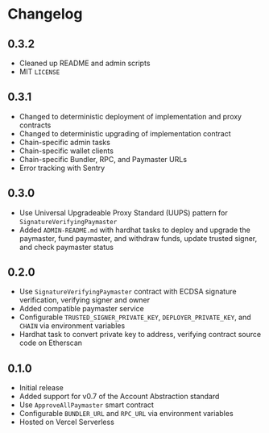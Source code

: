# Changelog

## 0.3.2

- Cleaned up README and admin scripts
- MIT `LICENSE`

## 0.3.1

- Changed to deterministic deployment of implementation and proxy contracts
- Changed to deterministic upgrading of implementation contract
- Chain-specific admin tasks
- Chain-specific wallet clients
- Chain-specific Bundler, RPC, and Paymaster URLs
- Error tracking with Sentry

## 0.3.0

- Use Universal Upgradeable Proxy Standard (UUPS) pattern for `SignatureVerifyingPaymaster`
- Added `ADMIN-README.md` with hardhat tasks to deploy and upgrade the paymaster, fund paymaster, and withdraw funds, update trusted signer, and check paymaster status

## 0.2.0

- Use `SignatureVerifyingPaymaster` contract with ECDSA signature verification, verifying signer and owner
- Added compatible paymaster service
- Configurable `TRUSTED_SIGNER_PRIVATE_KEY`, `DEPLOYER_PRIVATE_KEY`, and `CHAIN` via environment variables
- Hardhat task to convert private key to address, verifying contract source code on Etherscan

## 0.1.0

- Initial release
- Added support for v0.7 of the Account Abstraction standard
- Use `ApproveAllPaymaster` smart contract
- Configurable `BUNDLER_URL` and `RPC_URL` via environment variables
- Hosted on Vercel Serverless
